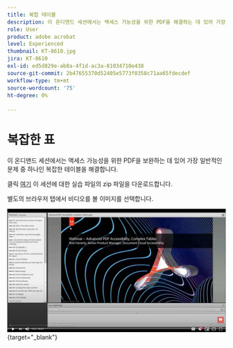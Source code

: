 ```yaml
---
title: 복합 테이블
description: 이 온디맨드 세션에서는 액세스 가능성을 위한 PDF을 해결하는 데 있어 가장 일반적인 문제 중 하나인 복잡한 테이블을 해결합니다
role: User
product: adobe acrobat
level: Experienced
thumbnail: KT-8610.jpg
jira: KT-8610
exl-id: ed5d829e-ab8a-4f1d-ac3a-81034710e438
source-git-commit: 2b47655370d52405e5773f0358c71aa65fdecdef
workflow-type: tm+mt
source-wordcount: '75'
ht-degree: 0%

---
```


# 복잡한 표

이 온디맨드 세션에서는 액세스 가능성을 위한 PDF을 보완하는 데 있어 가장 일반적인 문제 중 하나인 복잡한 테이블을 해결합니다.

클릭 [여기](../assets/accessibilitysession3.zip) 이 세션에 대한 실습 파일의 zip 파일을 다운로드합니다.

별도의 브라우저 탭에서 비디오를 볼 이미지를 선택합니다.

[![세션 3 비디오](../assets/Accessibilitysession3_YT.png)](https://youtu.be/kcM_jyHGd6Y){target="_blank"}
